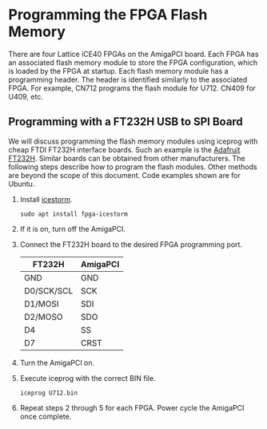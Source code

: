 # Programming the FPGA Flash Memory
There are four Lattice iCE40 FPGAs on the AmigaPCI board. Each FPGA has an associated flash memory module to store the FPGA configuration, which is loaded by the FPGA at startup. Each flash memory module has a programming header. The header is identified similarly to the associated FPGA. For example, CN712 programs the flash module for U712. CN409 for U409, etc.

## Programming with a FT232H USB to SPI Board
We will discuss programming the flash memory modules using iceprog with cheap FTDI FT232H interface boards. Such an example is the [Adafruit FT232H](https://www.adafruit.com/product/2264). Similar boards can be obtained from other manufacturers. The following steps describe how to program the flash modules. Other methods are beyond the scope of this document. Code examples shown are for Ubuntu.

1. Install [icestorm](https://github.com/YosysHQ/icestorm).  
 
   ```
   sudo apt install fpga-icestorm
   ```

2. If it is on, turn off the AmigaPCI.
3. Connect the FT232H board to the desired FPGA programming port.
   
   FT232H|AmigaPCI
   -|-
   GND|GND
   D0/SCK/SCL|SCK
   D1/MOSI|SDI
   D2/MOSO|SDO
   D4|SS
   D7|CRST
   
4. Turn the AmigaPCI on.  
5. Execute iceprog with the correct BIN file.  

   ```
   iceprog U712.bin
   ```
6. Repeat steps 2 through 5 for each FPGA. Power cycle the AmigaPCI once complete.  
